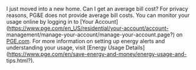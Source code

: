I just moved into a new home. Can I get an average bill cost?
For privacy reasons, PG&E does not provide average bill costs. You can monitor
your usage online by logging in to [Your
Account](https://www.pge.com/en_US/residential/your-account/account-
management/manage-your-account/manage-your-account.page?) on
[PGE.com](http://PGE.com). For more information on setting up energy alerts
and understanding your usage, visit [Energy Usage
Details](https://www.pge.com/en/save-energy-and-money/energy-usage-and-
tips.html?).



